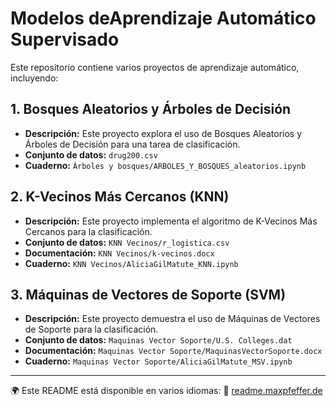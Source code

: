 # Modelos deAprendizaje Automático Supervisado

Este repositorio contiene varios proyectos de aprendizaje automático, incluyendo:

## 1. Bosques Aleatorios y Árboles de Decisión

*   **Descripción:** Este proyecto explora el uso de Bosques Aleatorios y Árboles de Decisión para una tarea de clasificación.
*   **Conjunto de datos:** `drug200.csv`
*   **Cuaderno:** `Árboles y bosques/ARBOLES_Y_BOSQUES_aleatorios.ipynb`

## 2. K-Vecinos Más Cercanos (KNN)

*   **Descripción:** Este proyecto implementa el algoritmo de K-Vecinos Más Cercanos para la clasificación.
*   **Conjunto de datos:** `KNN Vecinos/r_logistica.csv`
*   **Documentación:** `KNN Vecinos/k-vecinos.docx`
*   **Cuaderno:** `KNN Vecinos/AliciaGilMatute_KNN.ipynb`

## 3. Máquinas de Vectores de Soporte (SVM)

*   **Descripción:** Este proyecto demuestra el uso de Máquinas de Vectores de Soporte para la clasificación.
*   **Conjunto de datos:** `Maquinas Vector Soporte/U.S. Colleges.dat`
*   **Documentación:** `Maquinas Vector Soporte/MaquinasVectorSoporte.docx`
*   **Cuaderno:** `Maquinas Vector Soporte/AliciaGilMatute_MSV.ipynb`

---

🌍 Este README está disponible en varios idiomas:
🔗 [readme.maxpfeffer.de](https://readme.maxpfeffer.de/readme/b26cf16f4f6ebfcc411a2b0c9d1d4cd24d654bf1277b4b70c8cf1743d837a3599e6e5bede6177ba6040a3b15c7b72f1041cd9ecde066fa6de9e203cbf9ccc75b)